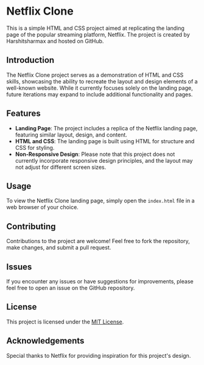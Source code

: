 # Netflix Clone

This is a simple HTML and CSS project aimed at replicating the landing page of the popular streaming platform, Netflix. The project is created by Harshitsharmax and hosted on GitHub.

## Introduction

The Netflix Clone project serves as a demonstration of HTML and CSS skills, showcasing the ability to recreate the layout and design elements of a well-known website. While it currently focuses solely on the landing page, future iterations may expand to include additional functionality and pages.

## Features

- **Landing Page**: The project includes a replica of the Netflix landing page, featuring similar layout, design, and content.
- **HTML and CSS**: The landing page is built using HTML for structure and CSS for styling.
- **Non-Responsive Design**: Please note that this project does not currently incorporate responsive design principles, and the layout may not adjust for different screen sizes.

## Usage

To view the Netflix Clone landing page, simply open the `index.html` file in a web browser of your choice.

## Contributing

Contributions to the project are welcome! Feel free to fork the repository, make changes, and submit a pull request.

## Issues

If you encounter any issues or have suggestions for improvements, please feel free to open an issue on the GitHub repository.

## License

This project is licensed under the [MIT License](LICENSE).

## Acknowledgements

Special thanks to Netflix for providing inspiration for this project's design.
